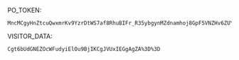 PO_TOKEN:
```
MncMCgyHnZtcuQwxmrKv9YzrDtWS7af8RhuBIFr_R35ybgynMZdnamhoj8GpF5VNZHv6ZUY2QaZXeJzE4hy8XeqFTEWNnQKjI0mb5WISjfVhVOYw0JOFn2U8nNLppUdezviYAm7tjtMp7SbNe1RXCatIB6wze5LERA==
```
VISITOR_DATA:
```
Cgt6bUdGNEZOcWFudyiElOu9BjIKCgJVUxIEGgAgZA%3D%3D
```
